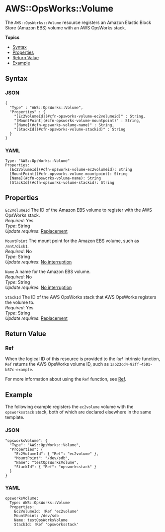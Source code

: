 # AWS::OpsWorks::Volume<a name="aws-resource-opsworks-volume"></a>

The `AWS::OpsWorks::Volume` resource registers an Amazon Elastic Block Store \(Amazon EBS\) volume with an AWS OpsWorks stack\.

**Topics**
+ [Syntax](#aws-resource-opsworks-volume-syntax)
+ [Properties](#aws-resource-opsworks-volume-properties)
+ [Return Value](#aws-resource-opsworks-volume-returnvalues)
+ [Example](#aws-resource-opsworks-volume-examples)

## Syntax<a name="aws-resource-opsworks-volume-syntax"></a>

### JSON<a name="aws-resource-opsworks-volume-syntax.json"></a>

```
{
  "Type" : "AWS::OpsWorks::Volume",
  "Properties" : {
    "[Ec2VolumeId](#cfn-opsworks-volume-ec2volumeid)" : String,
    "[MountPoint](#cfn-opsworks-volume-mountpoint)" : String,
    "[Name](#cfn-opsworks-volume-name)" : String,
    "[StackId](#cfn-opsworks-volume-stackid)" : String
  }
}
```

### YAML<a name="aws-resource-opsworks-volume-syntax.yaml"></a>

```
Type: "AWS::OpsWorks::Volume"
Properties:
  [Ec2VolumeId](#cfn-opsworks-volume-ec2volumeid): String
  [MountPoint](#cfn-opsworks-volume-mountpoint): String
  [Name](#cfn-opsworks-volume-name): String
  [StackId](#cfn-opsworks-volume-stackid): String
```

## Properties<a name="aws-resource-opsworks-volume-properties"></a>

`Ec2VolumeId`  <a name="cfn-opsworks-volume-ec2volumeid"></a>
The ID of the Amazon EBS volume to register with the AWS OpsWorks stack\.  
*Required*: Yes  
*Type*: String  
*Update requires*: [Replacement](using-cfn-updating-stacks-update-behaviors.md#update-replacement)

`MountPoint`  <a name="cfn-opsworks-volume-mountpoint"></a>
The mount point for the Amazon EBS volume, such as `/mnt/disk1`\.  
*Required*: No  
*Type*: String  
*Update requires*: [No interruption](using-cfn-updating-stacks-update-behaviors.md#update-no-interrupt)

`Name`  <a name="cfn-opsworks-volume-name"></a>
A name for the Amazon EBS volume\.  
*Required*: No  
*Type*: String  
*Update requires*: [No interruption](using-cfn-updating-stacks-update-behaviors.md#update-no-interrupt)

`StackId`  <a name="cfn-opsworks-volume-stackid"></a>
The ID of the AWS OpsWorks stack that AWS OpsWorks registers the volume to\.  
*Required*: Yes  
*Type*: String  
*Update requires*: [Replacement](using-cfn-updating-stacks-update-behaviors.md#update-replacement)

## Return Value<a name="aws-resource-opsworks-volume-returnvalues"></a>

### Ref<a name="w4ab1c21c10d168c46c11b2"></a>

When the logical ID of this resource is provided to the `Ref` intrinsic function, `Ref` returns the AWS OpsWorks volume ID, such as `1ab23cd4-92ff-4501-b37c-example`\.

For more information about using the `Ref` function, see [Ref](intrinsic-function-reference-ref.md)\.

## Example<a name="aws-resource-opsworks-volume-examples"></a>

The following example registers the `ec2volume` volume with the `opsworksstack` stack, both of which are declared elsewhere in the same template\.

### JSON<a name="aws-resource-opsworks-volume-example.json"></a>

```
"opsworksVolume": {
  "Type": "AWS::OpsWorks::Volume",
  "Properties": {
    "Ec2VolumeId": { "Ref": "ec2volume" },
    "MountPoint": "/dev/sdb",
    "Name": "testOpsWorksVolume",
    "StackId": { "Ref": "opsworksstack" }
  }
}
```

### YAML<a name="aws-resource-opsworks-volume-example.yaml"></a>

```
opsworksVolume:
  Type: AWS::OpsWorks::Volume
  Properties:
    Ec2VolumeId: !Ref 'ec2volume'
    MountPoint: /dev/sdb
    Name: testOpsWorksVolume
    StackId: !Ref 'opsworksstack'
```